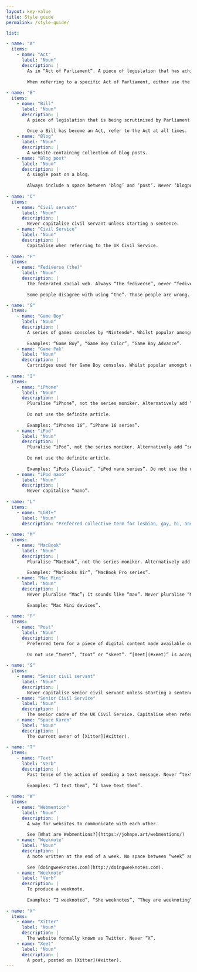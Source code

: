 ```yaml
---
layout: key-value
title: Style guide
permalink: /style-guide/

list:    

- name: "A"
  items:
    - name: "Act"
      label: "Noun"
      description: |
        As in “Act of Parliament”. A piece of legislation that has achieved Royal Assent. Always capitalised; e.g. “the Act”.
        
        When referring to a specific Act of Parliament, either use the full title (i.e. “Telecommunications (Security) Act 2021”) or the date of the Act (i.e. “the 2021 Act”)
    
- name: "B"
  items:
    - name: "Bill"
      label: "Noun"
      description: |
        A piece of legislation that is being scrutinised by Parliament. Always capitalised; e.g. “the Bill”.
        
        Once a Bill has become an Act, refer to the Act at all times.
    - name: "Blog"
      label: "Noun"
      description: |
        A website containing collection of blog posts.
    - name: "Blog post"
      label: "Noun"
      description: |
        A single post on a blog. 
        
        Always include a space between ‘blog’ and ‘post’. Never ‘blogpost’. Never 'blog'.
        
- name: "C"
  items:
    - name: "Civil servant"
      label: "Noun"
      description: |
        Never capitalise civil servant unless starting a sentence.
    - name: "Civil Service"
      label: "Noun"
      description: |
        Capitalise when referring to the UK Civil Service.        
        
- name: "F"
  items:
    - name: "Fediverse (the)"
      label: "Noun"
      description: |
        The federated social web. Always “the fediverse”, never “fediverse”.
        
        Some people disagree with using “the”. Those people are wrong.   

- name: "G"
  items:
    - name: "Game Boy"
      label: "Noun"
      description: |
        A series of games consoles by *Nintendo*. Whilst popular amongst online communities to omit the space between “Game” and “Boy”, *Nintendo* includes the space, and therefore so do I.
        
        Examples: “Game Boy”, “Game Boy Color”, “Game Boy Advance”.
    - name: "Game Pak"
      label: "Noun"
      description: |
        Cartridges used for Game Boy consoles. Whilst popular amongst online communities to omit the space between “Game” and “Pak”, *Nintendo* includes the space, and therefore so do I.
        
- name: "I"
  items:
    - name: "iPhone"
      label: "Noun"
      description: |
        Pluralise “iPhone”, not the series moniker. Alternatively add ”series”. 
        
        Do not use the definite article.
        
        Examples: “iPhones 16”, ”iPhone 16 series”.
    - name: "iPod"
      label: "Noun"
      description: |
        Pluralise “iPod”, not the series moniker. Alternatively add ”series”. 
        
        Do not use the definite article.
        
        Examples: “iPods Classic”, ”iPod nano series”. Do not use the definite article.
    - name: "iPod nano"
      label: "Noun"
      description: |
        Never capitalise “nano”.
    
- name: "L"
  items:
    - name: "LGBT+"
      label: "Noun"
      description: "Preferred collective term for lesbian, gay, bi, and other minority sexual orientations, and trans and other gender identities. Always include the '+'. Don't use other acronyms unless specifically necessary (for example, when quoting something else)."
        
- name: "M"
  items:
    - name: "MacBook"
      label: "Noun"
      description: |
        Pluralise “MacBook”, not the series moniker. Alternatively add ”series”. Do not use the definite article.
        
        Examples: “MacBooks Air”, ”MacBook Pro series”.
    - name: "Mac Mini"
      label: "Noun"
      description: |
        Never pluralise “Mac”; it sounds like “max”. Never pluralise “Mini”. Use “devices”. Do not use the definite article.
        
        Example: “Mac Mini devices”.
                
- name: "P"
  items:
    - name: "Post"
      label: "Noun"
      description: | 
        Preferred term for a piece of digital content made available on a website or social media platform.
        
        Do not use “tweet”, “toot” or “skeet”. “[Xeet](#xeet)” is acceptable when relevant.
        
- name: "S"
  items:
    - name: "Senior civil servant"
      label: "Noun"
      description: |
        Never capitalise senior civil servant unless starting a sentence.
    - name: "Senior Civil Service"
      label: "Noun"
      description: |
        The senior cadre of the UK Civil Service. Capitalise when referring to the Senior Civil Service.
    - name: "Space Karen"
      label: "Noun"
      description: |
        The current owner of [Xitter](#xitter).
        
- name: "T"
  items:
    - name: "Text"
      label: "Verb"
      description: |
        Past tense of the action of sending a text message. Never “texted”. 
        
        Examples: “I text them”, “I have text them”.
        
- name: "W"
  items:
    - name: "Webmention"
      label: "Noun"
      description: | 
        A way for websites to communicate with each other. 
        
        See [What are Webmentions?](https://johnpe.art/webmentions/)
    - name: "Weeknote"
      label: "Noun"
      description: |
        A note written at the end of a week. No space between “week” and “note”. Pluralised as “weeknotes”.
        
        See [doingweeknotes.com](http://doingweeknotes.com).
    - name: "Weeknote"
      label: "Verb"
      description: | 
        To produce a weeknote.
        
        Examples: “I weeknoted”, “She weeknotes”, “They are weeknoting”.
        
- name: "X"
  items:
    - name: "Xitter"
      label: "Noun"
      description: | 
        The website formally known as Twitter. Never “X”.
    - name: "Xeet"
      label: "Noun"
      description: | 
        A post, posted on [Xitter](#xitter).
---
```

